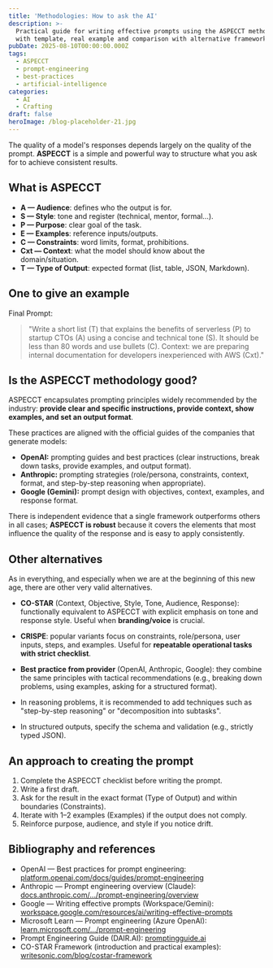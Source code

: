 ```yaml
---
title: 'Methodologies: How to ask the AI'
description: >-
  Practical guide for writing effective prompts using the ASPECCT methodology,
  with template, real example and comparison with alternative frameworks.
pubDate: 2025-08-10T00:00:00.000Z
tags:
  - ASPECCT
  - prompt-engineering
  - best-practices
  - artificial-intelligence
categories:
  - AI
  - Crafting
draft: false
heroImage: /blog-placeholder-21.jpg
---
```

The quality of a model's responses depends largely on the quality of the prompt. **ASPECCT** is a simple and powerful way to structure what you ask for to achieve consistent results.

## What is ASPECCT

- **A — Audience**: defines who the output is for.
- **S — Style**: tone and register (technical, mentor, formal…).
- **P — Purpose**: clear goal of the task.
- **E — Examples**: reference inputs/outputs.
- **C — Constraints**: word limits, format, prohibitions.
- **Cxt — Context**: what the model should know about the domain/situation.
- **T — Type of Output**: expected format (list, table, JSON, Markdown).

## One to give an example

Final Prompt:

> "Write a short list (T) that explains the benefits of serverless (P) to startup CTOs (A) using a concise and technical tone (S). It should be less than 80 words and use bullets (C). Context: we are preparing internal documentation for developers inexperienced with AWS (Cxt)."

## Is the ASPECCT methodology good?

ASPECCT encapsulates prompting principles widely recommended by the industry: **provide clear and specific instructions, provide context, show examples, and set an output format**.

These practices are aligned with the official guides of the companies that generate models:

- **OpenAI:** prompting guides and best practices (clear instructions, break down tasks, provide examples, and output format).
- **Anthropic:** prompting strategies (role/persona, constraints, context, format, and step-by-step reasoning when appropriate).
- **Google (Gemini):** prompt design with objectives, context, examples, and response format.

There is independent evidence that a single framework outperforms others in all cases; **ASPECCT is robust** because it covers the elements that most influence the quality of the response and is easy to apply consistently.

## Other alternatives

As in everything, and especially when we are at the beginning of this new age, there are other very valid alternatives.

- **CO-STAR** (Context, Objective, Style, Tone, Audience, Response): functionally equivalent to ASPECCT with explicit emphasis on tone and response style. Useful when **branding/voice** is crucial.

- **CRISPE**: popular variants focus on constraints, role/persona, user inputs, steps, and examples. Useful for **repeatable operational tasks with strict checklist**.

- **Best practice from provider** (OpenAI, Anthropic, Google): they combine the same principles with tactical recommendations (e.g., breaking down problems, using examples, asking for a structured format).

- In reasoning problems, it is recommended to add techniques such as "step-by-step reasoning" or "decomposition into subtasks".

- In structured outputs, specify the schema and validation (e.g., strictly typed JSON).

## An approach to creating the prompt

1. Complete the ASPECCT checklist before writing the prompt.
2. Write a first draft.
3. Ask for the result in the exact format (Type of Output) and within boundaries (Constraints).
4. Iterate with 1–2 examples (Examples) if the output does not comply.
5. Reinforce purpose, audience, and style if you notice drift.

<div class="bibliography">

## Bibliography and references

- OpenAI — Best practices for prompt engineering: [platform.openai.com/docs/guides/prompt-engineering](https://platform.openai.com/docs/guides/prompt-engineering)
- Anthropic — Prompt engineering overview (Claude): [docs.anthropic.com/.../prompt-engineering/overview](https://docs.anthropic.com/en/docs/build-with-claude/prompt-engineering/overview)
- Google — Writing effective prompts (Workspace/Gemini): [workspace.google.com/resources/ai/writing-effective-prompts](https://workspace.google.com/resources/ai/writing-effective-prompts)
- Microsoft Learn — Prompt engineering (Azure OpenAI): [learn.microsoft.com/.../prompt-engineering](https://learn.microsoft.com/azure/ai-services/openai/concepts/prompt-engineering)
- Prompt Engineering Guide (DAIR.AI): [promptingguide.ai](https://www.promptingguide.ai/)
- CO-STAR Framework (introduction and practical examples): [writesonic.com/blog/costar-framework](https://writesonic.com/blog/costar-framework)

</div>
